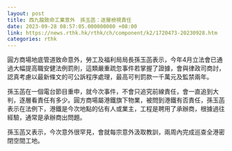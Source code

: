 ```yaml
---
layout: post
title: 西九龍致命工業意外　孫玉菡：逐層檢視責任
date: 2023-09-28 08:57:05.000000000 +08:00
link: https://news.rthk.hk/rthk/ch/component/k2/1720473-20230928.htm
categories: rthk
---
```


圓方商場地底管道致命意外，勞工及福利局局長孫玉菡表示，今年4月立法會已通過大幅提高職安健法例罰則，這類嚴重疏忽事件若掌握了證據，會與律政司商討，認真考慮以最新條文的可公訴程序處理，最高可判罰款一千萬元及監禁兩年。

孫玉菡在一個電台節目重申，就今次事件，不會只追究前線責任，會一直追到大判，逐層看責任有多少。圓方商場屬港鐵旗下物業，被問到港鐵有否責任，孫玉菡表示在法例下，港鐵是今次地點的佔有人或業主，工程是聘用了承辦商，根據過往經驗，通常是承辦商出問題。

孫玉菡又表示，今次意外很罕見，會就每宗意外汲取教訓，兩周內完成巡查全港密閉空間工地。
